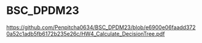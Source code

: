 # BSC_DPDM23


https://github.com/Penpitcha0634/BSC_DPDM23/blob/e6900e06faadd3720a52c1adb5fb6172b235e26c/HW4_Calculate_DecisionTree.pdf
